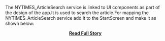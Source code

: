 <p>The NYTIMES_ArticleSearch service is linked to UI components as part of the design of the app.It is used to search the article.For mapping the NYTIMES_ArticleSearch service add it to the StartScreen and make it as shown below:</p>
<center><p><a href="http://blog.appery.io/2013/04/search-ny-times-articles-with-ny-times-article-search-plug-in/" style='padding:25px; font-sze:18px; font-weight: bold;'>Read Full Story</a></p></center>
